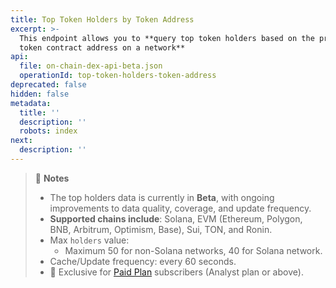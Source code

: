 ```yaml
---
title: Top Token Holders by Token Address
excerpt: >-
  This endpoint allows you to **query top token holders based on the provided
  token contract address on a network**
api:
  file: on-chain-dex-api-beta.json
  operationId: top-token-holders-token-address
deprecated: false
hidden: false
metadata:
  title: ''
  description: ''
  robots: index
next:
  description: ''
---
```

> 📘 **Notes**
> 
> - The top holders data is currently in **Beta**, with ongoing improvements to data quality, coverage, and update frequency.
> - **Supported chains include**: Solana, EVM (Ethereum, Polygon, BNB, Arbitrum, Optimism, Base), Sui, TON, and Ronin.
> - Max `holders` value:
>   - Maximum 50 for non-Solana networks, 40 for Solana network.
> - Cache/Update frequency: every 60 seconds.
> - 💼 Exclusive for [Paid Plan](https://www.coingecko.com/en/api/pricing) subscribers (Analyst plan or above).